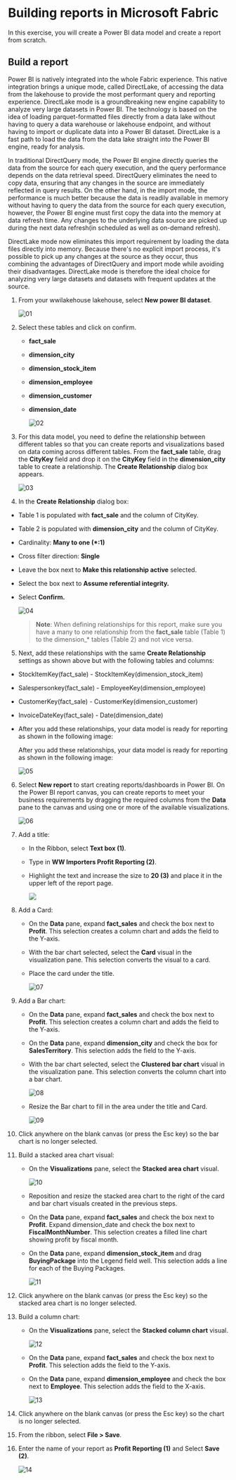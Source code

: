 # Building reports in Microsoft Fabric

In this exercise, you will create a Power BI data model and create a report from scratch.

## Build a report
Power BI is natively integrated into the whole Fabric experience. This native integration brings a unique mode, called DirectLake, of accessing the data from the lakehouse to provide the most performant query and reporting experience. DirectLake mode is a groundbreaking new engine capability to analyze very large datasets in Power BI. The technology is based on the idea of loading parquet-formatted files directly from a data lake without having to query a data warehouse or lakehouse endpoint, and without having to import or duplicate data into a Power BI dataset. DirectLake is a fast path to load the data from the data lake straight into the Power BI engine, ready for analysis.

In traditional DirectQuery mode, the Power BI engine directly queries the data from the source for each query execution, and the query performance depends on the data retrieval speed. DirectQuery eliminates the need to copy data, ensuring that any changes in the source are immediately reflected in query results. On the other hand, in the import mode, the performance is much better because the data is readily available in memory without having to query the data from the source for each query execution, however, the Power BI engine must first copy the data into the memory at data refresh time. Any changes to the underlying data source are picked up during the next data refresh(in scheduled as well as on-demand refresh).

DirectLake mode now eliminates this import requirement by loading the data files directly into memory. Because there's no explicit import process, it's possible to pick up any changes at the source as they occur, thus combining the advantages of DirectQuery and import mode while avoiding their disadvantages. DirectLake mode is therefore the ideal choice for analyzing very large datasets and datasets with frequent updates at the source.

1. From your wwilakehouse lakehouse, select **New power BI dataset**.

    ![01](../media/12/1a.png)

2. Select these tables and click on confirm.

   - **fact_sale**
   - **dimension_city**
   - **dimension_stock_item**
   - **dimension_employee**
   - **dimension_customer**
   - **dimension_date**

      ![02](../media/12/2b.png)

3. For this data model, you need to define the relationship between different tables so that you can create reports and visualizations based on data coming across different tables. From the **fact_sale** table, drag the **CityKey** field and drop it on the **CityKey** field in the **dimension_city** table to create a relationship. The **Create Relationship** dialog box appears.

   ![03](../media/12/03.png)

4. In the **Create Relationship** dialog box:
   
- Table 1 is populated with **fact_sale** and the column of CityKey.
- Table 2 is populated with **dimension_city** and the column of CityKey.
- Cardinality: **Many to one (*:1)**
- Cross filter direction: **Single**
- Leave the box next to **Make this relationship active** selected.
- Select the box next to **Assume referential integrity.**
- Select **Confirm.**
  
   ![04](../media/12/04.png)

   > **Note**: When defining relationships for this report, make sure you have a many to one relationship from the **fact_sale** table (Table 1) to the dimension_* tables (Table 2) and not vice versa.

5. Next, add these relationships with the same **Create Relationship** settings as shown above but with the following tables and columns:

- StockItemKey(fact_sale) - StockItemKey(dimension_stock_item)
- Salespersonkey(fact_sale) - EmployeeKey(dimension_employee)
- CustomerKey(fact_sale) - CustomerKey(dimension_customer)
- InvoiceDateKey(fact_sale) - Date(dimension_date)
- After you add these relationships, your data model is ready for reporting as shown in the following image:

   After you add these relationships, your data model is ready for reporting as shown in the following image:

   ![05](../media/12/05.png)


6. Select **New report** to start creating reports/dashboards in Power BI. On the Power BI report canvas, you can create reports to meet your business requirements by dragging the required columns from the **Data** pane to the canvas and using one or more of the available visualizations.

   ![06](../media/12/06.png)


7. Add a title:

   - In the Ribbon, select **Text box (1)**.
   - Type in **WW Importers Profit Reporting (2)**.
   - Highlight the text and increase the size to **20 (3)** and place it in the upper left of the report page.

      ![](../media/12/06a.png)

8. Add a Card:

   - On the **Data** pane, expand **fact_sales** and check the box next to **Profit**. This selection creates a column chart and adds the field to the Y-axis.
   - With the bar chart selected, select the **Card** visual in the visualization pane. This selection converts the visual to a card.
   - Place the card under the title.

      ![07](../media/12/07.png)

9. Add a Bar chart:

   - On the **Data** pane, expand **fact_sales** and check the box next to **Profit**. This selection creates a column chart and adds the field to the Y-axis.
   - On the **Data** pane, expand **dimension_city** and check the box for **SalesTerritory**. This selection adds the field to the Y-axis.
   - With the bar chart selected, select the **Clustered bar chart** visual in the visualization pane. This selection converts the column chart into a bar chart.

      ![08](../media/12/08.png)

   - Resize the Bar chart to fill in the area under the title and Card.

      ![09](../media/12/09.png)

10. Click anywhere on the blank canvas (or press the Esc key) so the bar chart is no longer selected.

11. Build a stacked area chart visual:

    -  On the **Visualizations** pane, select the **Stacked area chart** visual.

         ![10](../media/12/10.png)

    - Reposition and resize the stacked area chart to the right of the card and bar chart visuals created in the previous steps.
    - On the **Data** pane, expand **fact_sales** and check the box next to **Profit**. Expand dimension_date and check the box next to **FiscalMonthNumber**. This selection creates a filled line chart showing profit by fiscal month.
    - On the **Data** pane, expand **dimension_stock_item** and drag **BuyingPackage** into the Legend field well. This selection adds a line for each of the Buying Packages.

      ![11](../media/12/11.png)

12. Click anywhere on the blank canvas (or press the Esc key) so the stacked area chart is no longer selected.

13. Build a column chart:
    - On the **Visualizations** pane, select the **Stacked column chart** visual.

      ![12](../media/12/12.png)

    - On the **Data** pane, expand **fact_sales** and check the box next to **Profit**. This selection adds the field to the Y-axis.
    - On the **Data** pane, expand **dimension_employee** and check the box next to **Employee**. This selection adds the field to the X-axis.

      ![13](../media/12/13.png)
 
14. Click anywhere on the blank canvas (or press the Esc key) so the chart is no longer selected.

15. From the ribbon, select **File > Save**.

16. Enter the name of your report as **Profit Reporting (1)** and Select **Save (2)**.

    ![14](../media/12/save-report-fabric.png)


